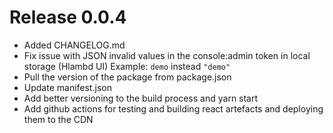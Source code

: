 # Release 0.0.4

- Added CHANGELOG.md
- Fix issue with JSON invalid values in the console:admin token in local storage (Hlambd UI)
  Example: `demo` instead `"demo"`
- Pull the version of the package from package.json
- Update manifest.json
- Add better versioning to the build process and yarn start
- Add github actions for testing and building react artefacts and deploying them to the CDN
